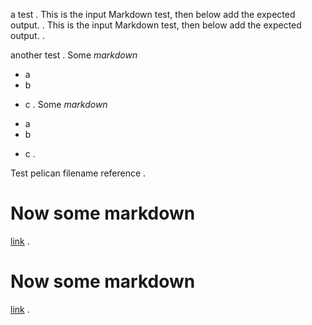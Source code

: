 a test
.
This is the input Markdown test,
then below add the expected output.
.
This is the input Markdown test,
then below add the expected output.
.

another test
.
Some *markdown*

* a
* b
- c
.
Some *markdown*

* a
* b

- c
.

Test pelican filename reference
.
# Now some markdown
[link]({filename}local/ref)
.
# Now some markdown
[link]({filename}local/ref)
.